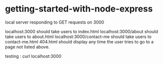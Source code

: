 # getting-started-with-node-express

local server responding to GET requests on 3000

localhost:3000 should take users to index.html 
localhost:3000/about should take users to about.html 
localhost:3000/contact-me should take users to contact-me.html 
404.html should display any time the user tries to go to a page not listed above.

testing : curl localhost:3000